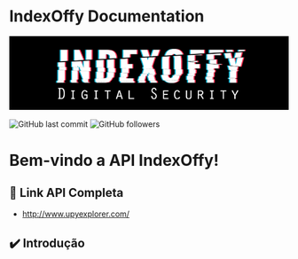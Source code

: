 # IndexOffy Documentation

<a href ="#" target="_blank"><img src="Docs/indexoffy_api.jpg"></a>

![GitHub last commit](https://img.shields.io/github/last-commit/IndexOffy/API-IndexOffy)
![GitHub followers](https://img.shields.io/github/followers/IndexOffy?label=IndexOffy&style=social)

# Bem-vindo a API IndexOffy!

## 🚀 Link API Completa
- http://www.upyexplorer.com/

## ✔️ Introdução

